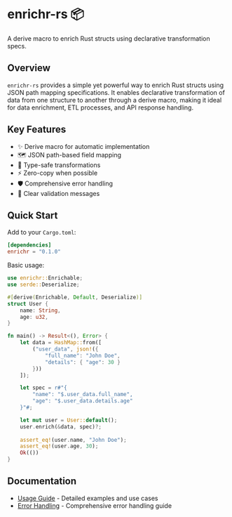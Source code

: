 # enrichr-rs 📦

A derive macro to enrich Rust structs using declarative transformation specs.

## Overview

`enrichr-rs` provides a simple yet powerful way to enrich Rust structs using JSON path mapping specifications. It enables declarative transformation of data from one structure to another through a derive macro, making it ideal for data enrichment, ETL processes, and API response handling.

## Key Features

- ✨ Derive macro for automatic implementation
- 🗺️ JSON path-based field mapping
- 🎯 Type-safe transformations
- ⚡ Zero-copy when possible
- 🛡️ Comprehensive error handling
- 📝 Clear validation messages

## Quick Start

Add to your `Cargo.toml`:
```toml
[dependencies]
enrichr = "0.1.0"
```

Basic usage:
```rust
use enrichr::Enrichable;
use serde::Deserialize;

#[derive(Enrichable, Default, Deserialize)]
struct User {
    name: String,
    age: u32,
}

fn main() -> Result<(), Error> {
    let data = HashMap::from([
        ("user_data", json!({
            "full_name": "John Doe",
            "details": { "age": 30 }
        }))
    ]);

    let spec = r#"{
        "name": "$.user_data.full_name",
        "age": "$.user_data.details.age"
    }"#;

    let mut user = User::default();
    user.enrich(&data, spec)?;
    
    assert_eq!(user.name, "John Doe");
    assert_eq!(user.age, 30);
    Ok(())
}
```

## Documentation

- [Usage Guide](./usage.md) - Detailed examples and use cases
- [Error Handling](./errorhandling.md) - Comprehensive error handling guide
